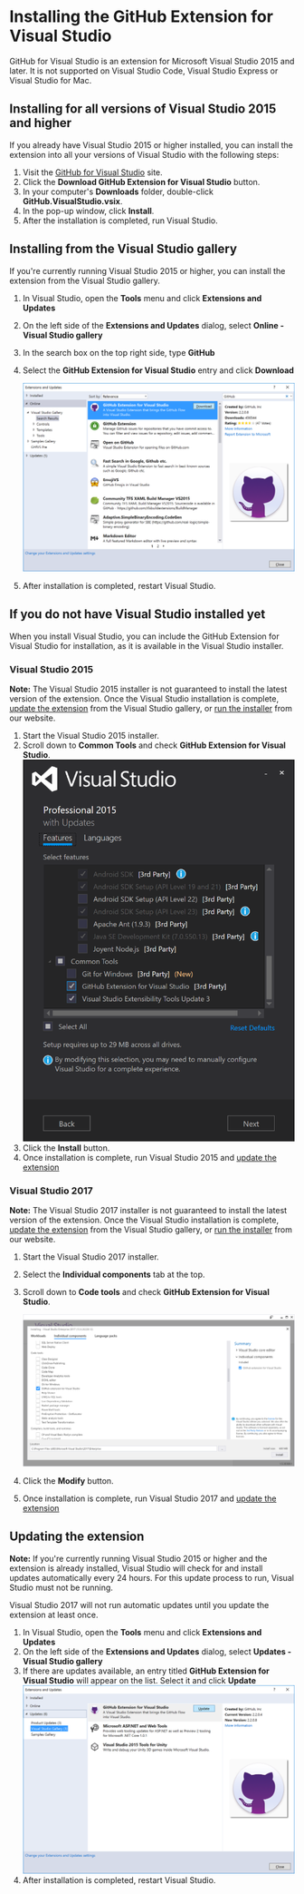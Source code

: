 # Installing the GitHub Extension for Visual Studio

GitHub for Visual Studio is an extension for Microsoft Visual Studio 2015 and later. It is not supported on Visual Studio Code, Visual Studio Express or Visual Studio for Mac.

## Installing for all versions of Visual Studio 2015 and higher

If you already have Visual Studio 2015 or higher installed, you can install the extension into all your versions of Visual Studio with the following steps:

1. Visit the [GitHub for Visual Studio](https://visualstudio.github.com/) site.
2. Click the **Download GitHub Extension for Visual Studio** button.
3. In your computer's **Downloads** folder, double-click **GitHub.VisualStudio.vsix**.
4. In the pop-up window, click **Install**.
5. After the installation is completed, run Visual Studio.

## Installing from the Visual Studio gallery

If you're currently running Visual Studio 2015 or higher, you can install the extension from the Visual Studio gallery.

1. In Visual Studio, open the **Tools** menu and click **Extensions and Updates**

2. On the left side of the **Extensions and Updates** dialog, select **Online - Visual Studio gallery**

3. In the search box on the top right side, type **GitHub**

4. Select the **GitHub Extension for Visual Studio** entry and click **Download**

   ![image](images/install-from-gallery.png)

5. After installation is completed, restart Visual Studio.

## If you do not have Visual Studio installed yet

When you install Visual Studio, you can include the GitHub Extension for Visual Studio  for installation, as it is available in the Visual Studio installer.

### Visual Studio 2015

**Note:** The Visual Studio 2015 installer is not guaranteed to install the latest version of the extension. Once the Visual Studio installation is complete, [update the extension](#updating-the-extension) from the Visual Studio gallery, or [run the installer](#installing-for-all-versions-of-visual-studio-2015-and-higher) from our website.

1. Start the Visual Studio 2015 installer.
2. Scroll down to **Common Tools** and check **GitHub Extension for Visual Studio**.
   ![image](images/vs2015-installer.png)
3. Click the **Install** button.
4. Once installation is complete, run Visual Studio 2015 and [update the extension](#updating-the-extension)

### Visual Studio 2017

**Note:** The Visual Studio 2017 installer is not guaranteed to install the latest version of the extension. Once the Visual Studio installation is complete, [update the extension](#updating-the-extension) from the Visual Studio gallery, or [run the installer](#installing-for-all-versions-of-visual-studio-2015-and-higher) from our website.

1. Start the Visual Studio 2017 installer.

2. Select the **Individual components** tab at the top.

3. Scroll down to **Code tools** and check **GitHub Extension for Visual Studio**.

   ![image](images/vs2017-installer.png)

4. Click the **Modify** button.

5. Once installation is complete, run Visual Studio 2017 and [update the extension](#updating-the-extension)

## Updating the extension

**Note:** If you're currently running Visual Studio 2015 or higher and the extension is already installed, Visual Studio will check for and install updates automatically every 24 hours. For this update process to run, Visual Studio must not be running.

Visual Studio 2017 will not run automatic updates until you update the extension at least once.

1. In Visual Studio, open the **Tools** menu and click **Extensions and Updates**
2. On the left side of the **Extensions and Updates** dialog, select **Updates - Visual Studio gallery**
3. If there are updates available, an entry titled **GitHub Extension for Visual Studio** will appear on the list. Select it and click **Update**
   ![image](images/update-from-gallery.png)
4. After installation is completed, restart Visual Studio.
